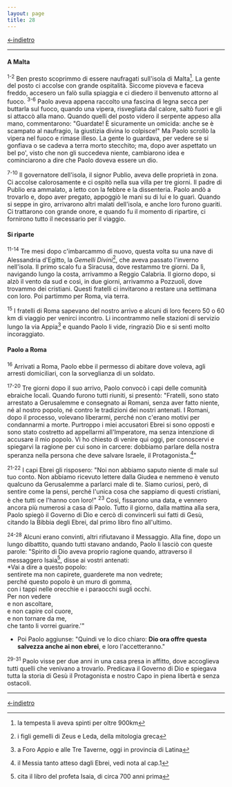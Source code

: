 ```yaml
---
layout: page
title: 28
---
```

[<-indietro](st27.html)

--------------------------------

#### A Malta

<sup>1-2</sup> Ben presto scoprimmo di essere naufragati sull'isola di
Malta[^1]. La gente del posto ci accolse con grande ospitalità. Siccome
pioveva e faceva freddo, accesero un falò sulla spiaggia e ci diedero il
benvenuto attorno al fuoco. <sup>3-6</sup> Paolo aveva appena raccolto
una fascina di legna secca per buttarla sul fuoco, quando una vipera,
risvegliata dal calore, saltò fuori e gli si attaccò alla mano. Quando
quelli del posto videro il serpente appeso alla mano, commentarono:
"Guardate! È sicuramente un omicida: anche se è scampato al naufragio,
la giustizia divina lo colpisce!" Ma Paolo scrollò la vipera nel fuoco e
rimase illeso. La gente lo guardava, per vedere se si gonfiava o se
cadeva a terra morto stecchito; ma, dopo aver aspettato un bel po',
visto che non gli succedeva niente, cambiarono idea e cominciarono a
dire che Paolo doveva essere un dio.

<sup>7-10</sup> Il governatore dell'isola, il signor Publio, aveva delle
proprietà in zona. Ci accolse calorosamente e ci ospitò nella sua villa
per tre giorni. Il padre di Publio era ammalato, a letto con la febbre e
la dissenteria. Paolo andò a trovarlo e, dopo aver pregato, appoggiò le
mani su di lui e lo guarì. Quando si seppe in giro, arrivarono altri
malati dell'isola, e anche loro furono guariti. Ci trattarono con grande
onore, e quando fu il momento di ripartire, ci fornirono tutto il
necessario per il viaggio.

#### Si riparte

<sup>11-14</sup> Tre mesi dopo c'imbarcammo di nuovo, questa volta su
una nave di Alessandria d'Egitto, la *Gemelli Divini*[^2], che aveva
passato l'inverno nell'isola. Il primo scalo fu a Siracusa, dove
restammo tre giorni. Da lì, navigando lungo la costa, arrivammo a Reggio
Calabria. Il giorno dopo, si alzò il vento da sud e così, in due giorni,
arrivammo a Pozzuoli, dove trovammo dei cristiani. Questi fratelli ci
invitarono a restare una settimana con loro. Poi partimmo per Roma, via
terra.

<sup>15</sup> I fratelli di Roma sapevano del nostro arrivo e alcuni di
loro fecero 50 o 60 km di viaggio per venirci incontro. Li incontrammo
nelle stazioni di servizio lungo la via Appia[^3] e quando Paolo li
vide, ringraziò Dio e si sentì molto incoraggiato.

#### Paolo a Roma

<sup>16</sup> Arrivati a Roma, Paolo ebbe il permesso di abitare dove
voleva, agli arresti domiciliari, con la sorveglianza di un soldato.

<sup>17-20</sup> Tre giorni dopo il suo arrivo, Paolo convocò i capi
delle comunità ebraiche locali. Quando furono tutti riuniti, si
presentò: "Fratelli, sono stato arrestato a Gerusalemme e consegnato ai
Romani, senza aver fatto niente, né al nostro popolo, né contro le
tradizioni dei nostri antenati. I Romani, dopo il processo, volevano
liberarmi, perché non c'erano motivi per condannarmi a morte. Purtroppo
i miei accusatori Ebrei si sono opposti e sono stato costretto ad
appellarmi all'Imperatore, ma senza intenzione di accusare il mio
popolo. Vi ho chiesto di venire qui oggi, per conoscervi e spiegarvi la
ragione per cui sono in carcere: dobbiamo parlare della nostra speranza
nella persona che deve salvare Israele, il Protagonista.[^4]"

<sup>21-22</sup> I capi Ebrei gli risposero: "Noi non abbiamo saputo
niente di male sul tuo conto. Non abbiamo ricevuto lettere dalla Giudea
e nemmeno è venuto qualcuno da Gerusalemme a parlarci male di te. Siamo
curiosi, però, di sentire come la pensi, perché l'unica cosa che
sappiamo di questi cristiani, è che tutti ce l'hanno con loro!"
<sup>23</sup> Così, fissarono una data, e vennero ancora più numerosi a
casa di Paolo. Tutto il giorno, dalla mattina alla sera, Paolo spiegò il
Governo di Dio e cercò di convincerli sui fatti di Gesù, citando la
Bibbia degli Ebrei, dal primo libro fino all'ultimo.

<sup>24-28</sup> Alcuni erano convinti, altri rifiutavano il Messaggio.
Alla fine, dopo un lungo dibattito, quando tutti stavano andando, Paolo
li lasciò con queste parole: "Spirito di Dio aveva proprio ragione
quando, attraverso il messaggero Isaia[^5], disse ai vostri antenati:  
*Vai a dire a questo popolo:  
sentirete ma non capirete, guarderete ma non vedrete;  
perché questo popolo è un muro di gomma,  
con i tappi nelle orecchie e i paraocchi sugli occhi.  
Per non vedere  
e non ascoltare,  
e non capire col cuore,  
e non tornare da me,  
che tanto li vorrei guarire.'"  
* Poi Paolo aggiunse: "Quindi ve lo dico chiaro: **Dio ora offre questa
salvezza anche ai non ebrei**, e loro l'accetteranno."

<sup>29-31</sup> Paolo visse per due anni in una casa presa in affitto,
dove accoglieva tutti quelli che venivano a trovarlo. Predicava il
Governo di Dio e spiegava tutta la storia di Gesù il Protagonista e
nostro Capo in piena libertà e senza ostacoli.

[^1]: la tempesta li aveva spinti per oltre 900km

[^2]: i figli gemelli di Zeus e Leda, della mitologia greca

[^3]: a Foro Appio e alle Tre Taverne, oggi in provincia di Latina

[^4]: il Messia tanto atteso dagli Ebrei, vedi nota al cap.1

[^5]: cita il libro del profeta Isaia, di circa 700 anni prima


------------------------

[<-indietro](st27.html)
